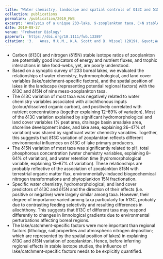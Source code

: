 ```yaml
---
title: "Water chemistry, landscape and spatial controls of δ13C and δ15N of zooplankton taxa in boreal lakes: One size does not fit all. 2019"
collection: publications
permalink: /publication/2019_FWB
excerpt: 'Analysis of a unique 233-lake, 9-zooplankton taxa, C+N stable isotope dataset revealed i) a greater influence of lake/catchment-specific factors (water chemistry, hydromorphology and land cover) than regional factors (lithology, atmospheric nitrogen deposition) on C and N fluxes through secondary producers and ii) taxon-specific differences in relative importance of individual lake/catchment-specific predictors, which were based on varying energy and nutrient fluxes through taxa with different dietary niches. '
date: 2019-08-27
venue: 'Frehwater Biology'
paperurl: 'https://doi.org/10.1111/fwb.13389'
citation: '3.	Anas, M.U.M., K.A. Scott and B. Wissel (2019). &quot;Water chemistry, landscape and spatial controls of δ13C and δ15N of zooplankton taxa in boreal lakes: One size does not fit all.&quot; <i>Freshwater Biology 64</i>. 2006-2025.'
---
```


* Carbon (δ13C) and nitrogen (δ15N) stable isotope ratios of zooplankton are potentially good indicators of energy and nutrient fluxes, and trophic interactions in lake food-webs, yet, are poorly understood.
* Based on a synoptic survey of 233 boreal lakes, we evaluated the relationships of water chemistry, hydromorphological, and land cover variables (lake/catchment-specific factors), and the spatial position of lakes in the landscape (representing potential regional factors) with the δ13C and δ15N of nine meso-zooplankton taxa.
* The δ13C variation of most taxa was negatively related to water chemistry variables associated with allochthonous inputs (colour/dissolved organic carbon), and positively correlated with nutrient concentrations (together explaining 12–69% of variation). Most of the δ13C variation explained by significant hydromorphological and land cover variables (% peat area, drainage basin area:lake area, shoreline development index, and lake area, explaining 26–47% of variation) was shared by significant water chemistry variables. Together, this suggests that δ13C variation of zooplankton reflects different environmental influences on δ13C of lake primary producers.
* The δ15N variation of most taxa was significantly related to pH, total phosphorous concentration (water chemistry variables, explaining 8–64% of variation), and water retention time (hydromorphological variable, explaining 13–87% of variation). These relationships are probably reflective of the association of zooplankton δ15N with terrestrial organic matter flux, environmentally-induced biogeochemical nitrogen transformations and phytoplankton 15N fractionation.
* Specific water chemistry, hydromorphological, and land cover predictors of δ13C and δ15N and the direction of their effects (i.e. positive or negative) were largely similar among taxa. However, their degree of importance varied among taxa particularly for δ13C, probably due to contrasting feeding selectivity and resulting differences in allochthony. This suggests that δ13C of different taxa may respond differently to changes in limnological gradients due to environmental perturbations affecting boreal regions.
* The lake/catchment-specific factors were more important than regional factors (lithology, soil properties and atmospheric nitrogen deposition; which are represented by the spatial position of lakes) in explaining δ13C and δ15N variation of zooplankton. Hence, before inferring regional effects in stable isotope studies, the influence of lake/catchment-specific factors needs to be explicitly quantified.

